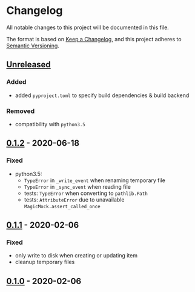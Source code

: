 # Changelog
All notable changes to this project will be documented in this file.

The format is based on [Keep a Changelog](https://keepachangelog.com/en/1.0.0/),
and this project adheres to [Semantic Versioning](https://semver.org/spec/v2.0.0.html).

## [Unreleased]
### Added
- added `pyproject.toml` to specify build dependencies & build backend

### Removed
- compatibility with `python3.5`

## [0.1.2] - 2020-06-18
### Fixed
- python3.5:
  - `TypeError` in `_write_event` when renaming temporary file
  - `TypeError` in `_sync_event` when reading file
  - tests: `TypeError` when converting to `pathlib.Path`
  - tests: `AttributeError` due to unavailable `MagicMock.assert_called_once`

## [0.1.1] - 2020-02-06
### Fixed
- only write to disk when creating or updating item
- cleanup temporary files

## [0.1.0] - 2020-02-06

[Unreleased]: https://github.com/fphammerle/ical2vdir/compare/v0.1.2...HEAD
[0.1.2]: https://github.com/fphammerle/ical2vdir/compare/v0.1.1...v0.1.2
[0.1.1]: https://github.com/fphammerle/ical2vdir/compare/v0.1.0...v0.1.1
[0.1.0]: https://github.com/fphammerle/ical2vdir/releases/tag/v0.1.0

